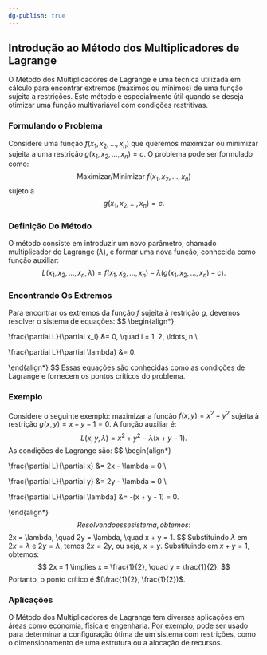 ```yaml
---
dg-publish: true
---
```


## Introdução ao Método dos Multiplicadores de Lagrange

O Método dos Multiplicadores de Lagrange é uma técnica utilizada em cálculo para encontrar extremos (máximos ou mínimos) de uma função sujeita a restrições. Este método é especialmente útil quando se deseja otimizar uma função multivariável com condições restritivas.

### Formulando o Problema

Considere uma função $f(x_1, x_2, \ldots, x_n)$ que queremos maximizar ou minimizar sujeita a uma restrição $g(x_1, x_2, \ldots, x_n) = c$. O problema pode ser formulado como:
$$
\text{Maximizar/Minimizar } f(x_1, x_2, \ldots, x_n)
$$
sujeto a
$$
g(x_1, x_2, \ldots, x_n) = c.
$$
### Definição Do Método

O método consiste em introduzir um novo parâmetro, chamado multiplicador de Lagrange ($\lambda$), e formar uma nova função, conhecida como função auxiliar:
$$
L(x_1, x_2, \ldots, x_n, \lambda) = f(x_1, x_2, \ldots, x_n) - \lambda (g(x_1, x_2, \ldots, x_n) - c).
$$
### Encontrando Os Extremos

Para encontrar os extremos da função $f$ sujeita à restrição $g$, devemos resolver o sistema de equações:
$$
\begin{align*}

\frac{\partial L}{\partial x_i} &= 0, \quad i = 1, 2, \ldots, n \\

\frac{\partial L}{\partial \lambda} &= 0.

\end{align*}
$$
Essas equações são conhecidas como as condições de Lagrange e fornecem os pontos críticos do problema.

### Exemplo

Considere o seguinte exemplo: maximizar a função $f(x, y) = x^2 + y^2$ sujeita à restrição $g(x, y) = x + y - 1 = 0$. A função auxiliar é:
$$
L(x, y, \lambda) = x^2 + y^2 - \lambda (x + y - 1).
$$
As condições de Lagrange são:
$$
\begin{align*}

\frac{\partial L}{\partial x} &= 2x - \lambda = 0 \\

\frac{\partial L}{\partial y} &= 2y - \lambda = 0 \\

\frac{\partial L}{\partial \lambda} &= -(x + y - 1) = 0.

\end{align*}
$$
Resolvendo esse sistema, obtemos:
$$
2x = \lambda, \quad 2y = \lambda, \quad x + y = 1.
$$
Substituindo $\lambda$ em $2x = \lambda$ e $2y = \lambda$, temos $2x = 2y$, ou seja, $x = y$. Substituindo em $x + y = 1$, obtemos:
$$
2x = 1 \implies x = \frac{1}{2}, \quad y = \frac{1}{2}.
$$
Portanto, o ponto crítico é $(\frac{1}{2}, \frac{1}{2})$.

### Aplicações

O Método dos Multiplicadores de Lagrange tem diversas aplicações em áreas como economia, física e engenharia. Por exemplo, pode ser usado para determinar a configuração ótima de um sistema com restrições, como o dimensionamento de uma estrutura ou a alocação de recursos.
